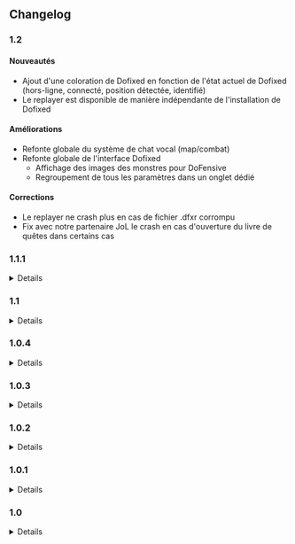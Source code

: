## Changelog

### <a id="1.2"></a>1.2

#### Nouveautés

- Ajout d'une coloration de Dofixed en fonction de l'état actuel de Dofixed (hors-ligne, connecté, position détectée, identifié)
- Le replayer est disponible de manière indépendante de l'installation de Dofixed

#### Améliorations

- Refonte globale du système de chat vocal (map/combat)
- Refonte globale de l'interface Dofixed
    - Affichage des images des monstres pour DoFensive
    - Regroupement de tous les paramètres dans un onglet dédié
    
#### Corrections

- Le replayer ne crash plus en cas de fichier .dfxr corrompu
- Fix avec notre partenaire JoL le crash en cas d'ouverture du livre de quêtes dans certains cas


### <a id="1.1.1"></a>1.1.1
<details markdown="1">

#### Nouveautés

- Compatibilité avec la 2.57

#### Améliorations

- Les fichiers .replay deviennent des fichiers .dfxr. Les fichiers .replay déjà enregistrés peuvent toujours être lus
- Les fichiers .dfxr peuvent désormais être ouverts par défaut par le Dofixed Replayer lorsque Dofixed est installé sur le PC
- Amélioration de la prise en charge des glyphes dans le replayer (cawotte, prémonition ...)
- Le replayer peut désormais charger les noms de cases personnalisés de la même manière que le mode semi-tactique de Dofixed

#### Corrections

- L'érosion actuelle s'affiche désormais correctement à côté du coeur des PV
- Le replayer ne crash plus quand une entité "sans position" (par exemple invisible) joue

#### Succès

- La détection de l'état des succès en temps réel est désactivée suite à l'implémentation de la feature de manière officielle et moins buguée par Ankama
</details>


### <a id="1.1"></a>1.1
<details markdown="1">

#### Nouveautés

- Dofixed se dote d'un nouvel outil : le replayer ! Grâce à lui vous pourrez enregistrer vos combats dans un format léger pour les revivre par la suite
- La session enregistre désormais les Kamas perdus ou détruits (zaap, banque ...), ainsi que les gains bruts (quêtes, succès)
- Un nouveau paramètre permet d'activer la fonctionnalité "Multicompte". Cette dernière n'est pour l'instant compatible que pour enregistrer les gains/pertes de Kamas bruts dans la session, mais d'autres fonctionnalités devraient s'ajouter progressivement

#### Améliorations

- Les notifications de vente sont améliorées sur Windows 10
- Les rendus des personnages dans la timeline et le renderer sont fidèles aux rendus en jeu (mise à l'échelle et recalage des items, pose des personnages etc ...)
- Amélioration de la gestion réseau pour éviter les crash en cas de surcharge (exemple : rentrer en Bethel à 8 comptes)

#### Corrections

- La timeline retrouve les rendus des personnages et des monstres
- Les instances "fantômes" de Dofixed ne l'empêche plus de se lancer
- Les items de quête ne sont plus comptabilisés comme drop par la session
- Les modules Dofixed fonctionnent de nouveau normalement même en cas de présence d'interface réseau virtuelle (Hamachi, VPN etc ...)
- Détection automatique de l'absence des redist VC++ à l'installation pour éviter les crash au démarrage

#### Succès

- Les succès du donjon Akwadala apparaissent correctement
- Focus n'est plus noté comme échoué en cas de résu d'un monstre
- Les succès du Bworker ne sont plus affichés dans le donjon des Bworks
- Mains propres n'est plus noté comme échoué lorsque le kill est fait avec Crocobur en fin de tour
</details>

### <a id="1.0.4"></a>1.0.4
<details markdown="1">

#### Nouveautés

- Compatibilité avec la 2.56.3

#### Corrections

- Fix du crash quand on arrive sur une map avec un percepteur
</details>

### <a id="1.0.3"></a>1.0.3
<details markdown="1">

#### Nouveautés

- Compatibilité avec la 2.56
- Déplacement du bouton Dofixed sur la barre de titre de la fenêtre Dofus lorsque possible pour ne pas déranger les interfaces Dofus sur des petits écrans

#### Corrections

- Remplacement du doublon "Dommage Air" par la bonne ligne "Dommage Feu" dans le rapport de combat
- Correction du crash au démarrage si le service de pare-feu Windows n'est pas disponible
- Correction du lancement automatique avec Dofus
- Correction du crash au démarrage si on essaie d'interagir avec la fenêtre avant que tout soit initialisé

#### Succès

- Les personnages morts n'ont plus besoin de valider Nomade
- Les dégâts sur les invocations ne sont plus comptés pour Duel
- Les invocations (en particulier les doubles Sram) n'ont plus besoin de valider Hardi
- Le Chafer Rōnin retrouve ses succès
</details>


### <a id="1.0.2"></a>1.0.2
<details markdown="1">

#### Corrections

- Fix du crash à l'ouverture du livre de quêtes
- Fix du reset de session quand l'option de sauvegarde est activée
</details>


### <a id="1.0.1"></a>1.0.1
<details markdown="1">

#### Nouveautés

- Ajout d'un bouton pour réinitialiser la session en cours

#### Corrections

- Fix de l'Almanax
- Fix du crash sur les serveurs avec un accent (Mériana on te voit)
- Fix du statut dans Discord
</details>


### <a id="1.0"></a>1.0
<details markdown="1">

Fin de la version bêta, merci à tous ceux qui ont remonté des bugs !

#### Nouveautés

- Tutoriel de lancement
    - Xena La Gruyère vous accueille lors de votre premier lancement de Dofixed pour vous expliquer où se trouve le menu et comment demander de l'aide
- Suivi de session de jeu
    - Permet de suivre vos gains d'XP et de Kamas
    - Utilise le prix moyen pour les items dropés s'il est disponible, sinon le prix de vente aux PNJ
    - Peut afficher le temps estimé avant le prochain up
- Notification de vente
    - Envoie une notification lorsque vous réalisez une vente en HDV
    - Seuil de vente minimal paramétrable
- Dofixed Timeline (bêta)
    - Cache les invocations en dehors du tour de l'invocateur
    - Test technique, n'hésitez pas à faire vos retours sur ce que vous aimeriez ou si vous rencontrez des bugs !
- Changelog
    - Ajout d'une page Changelog sur le site
    
#### Rapport de combat

- Ajout d'un mode compact transparent pouvant se placer au-dessus de Dofus sans cacher 90% de la zone de jeu
- Ajout de l'export des données au format Excel (très simple pour l'instant)
- Ajout de filtres sur les équipes, les morts, les compagnons
- Respect de l'échelle de temps dans les graphiques de PV
- Diverses optimisations pour rendre le tout moins gourmand en ressources, plus fluide et agréable pour nos utilisateurs adorés

#### Succès

- Les succès ne sont plus affichés dans les songes infinis
- Correction sur Liberté, Circulez et Temps Qui Court en cas de rall sur soi-même (Picole) ou sur un allié
- Correction sur Collant avec certaines invocations (notamment le double)
- Correction sur Hardi, Collant, Pusilanime, Anachorète quand un allié décède (F)
- Correction sur Focus avec les invocations adverses
- Correction sur Focus en cas de dégâts sur un allié
- Correction de Mains Propres avec les mobs de Corruption
- Correction d'affichage des succès en cas de monstres multiples (Blops Royaux + Multicolore, Tempête de l'Eliocalypse, ...)
- Réflexions sur comment améliorer la fonctionnalité similaire qui sera proposée par Ankama dans la prochaine mise à jour \~(￣▽￣)\~*

#### Corrections diverses

- Correction de la mise à jour des positions des portails de dimension
- Correction de l'affichage des noms de serveur (Ilyzaelle_222 devient Ilyzaelle)
- Correction du crash en cas de nouvelle vague

#### Améliorations diverses

- Pleins de petites et de grosses optimisations que personne ne verra
- Nettoyage et uniformisation du code
- Accélération du temps de chargement initial
- Ajout d'un lien "tous les mobs" vers DoFensive
- Focus sur la fenêtre Dofus sélectionnée à la fin du chargement de Dofixed
- Ajout d'effets manquants à la fenêtre des effets au survol des entités
- Ajout d'une option pour n'afficher les effets au survol que si la touche Shift est enfoncée
- Changement de la couleur des liens pour éviter le bleu sur fond bleu
- Ajout d'info-bulles un peu partout
- L'indicateur d'activité Discord indique désormais "Dofus avec Dofixed"
</details>
